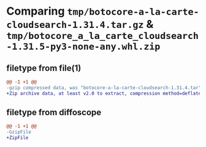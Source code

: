 # Comparing `tmp/botocore-a-la-carte-cloudsearch-1.31.4.tar.gz` & `tmp/botocore_a_la_carte_cloudsearch-1.31.5-py3-none-any.whl.zip`

## filetype from file(1)

```diff
@@ -1 +1 @@
-gzip compressed data, was "botocore-a-la-carte-cloudsearch-1.31.4.tar", last modified: Tue Jul 18 01:54:56 2023, max compression
+Zip archive data, at least v2.0 to extract, compression method=deflate
```

## filetype from diffoscope

```diff
@@ -1 +1 @@
-GzipFile
+ZipFile
```

